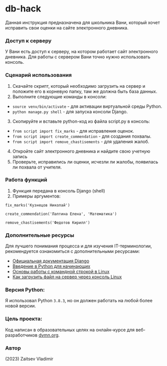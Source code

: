 # db-hack

Данная инструкция предназначена для школьника Вани, который хочет исправить свои оценки на сайте электронного дневника.

### Доступ к серверу

У Вани есть доступ к серверу, на котором работает сайт электронного дневника. Для работы с сервером Вани точно нужно использовать консоль.

### Сценарий использования

1. Скачайте скрипт, который необходимо загрузить на сервер и положите его в корневую папку, там же должна быть база данных.
2. Выполните следующие команды в консоли:
  - `source venv/bin/activate` - для активации виртуальной среды Python.
  - `python manage.py shell` - для запуска консоли Django.
3. Скопируйте и вставьте python-код из файла script.py в консоль:
  - `from script import fix_marks` - для исправления оценок.
  - `from script import create_commendation` - для создания похвалы.
  - `from script import remove_chastisements` - для удаления жалоб.
4. Откройте сайт электронного дневника и найдите свою учетную запись
5. Проверьте, исправились ли оценки, исчезли ли жалобы, появилась ли похвала от учителя.

### Работа функций
1. Функция передана в консоль Django (shell)
2. Примеры аргументов:
```
fix_marks('Кузнецов Николай')
```
```
create_commendation('Лаптина Елена', 'Математика')
```
```
remove_chastisements('Федотов Кирилл')
```

### Дополнительные ресурсы

Для лучшего понимания процесса и для изучения IT-терминологии, рекомендуется ознакомиться с дополнительными ресурсами:
- [Официальная документация Django](https://docs.djangoproject.com/)
- [Введение в Python для начинающих](https://pythonworld.ru/osnovy/vvedenie-v-python-dlja-nachinajushhix.html)
- [Основы работы с командной строкой в Linux](https://losst.ru/osnovy-raboty-s-komandnoj-strokoj-linux)
- [Как загрузить файл на сервер через консоль Linux](https://trishka.eu/kak-zagruzit-fajl-na-server-cherez-konsol-linux/) 

### Версия Python: 
Я использовал Python `3.8.3`, но он должен работать на любой более новой версии.

### Цель проекта:
Код написан в образовательных целях на онлайн-курсе для веб-разработчиков [dvmn.org](https://dvmn.org/).

### Автор
(2023) Zaitsev Vladimir
